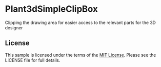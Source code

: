 # Plant3dSimpleClipBox
Clipping the drawing area for easier access to the relevant parts for the 3D designer

<h2>License</h2>
This sample is licensed under the terms of the <a href="http://opensource.org/licenses/MIT" target="_blank">MIT License</a>. Please see the LICENSE file for full details.
